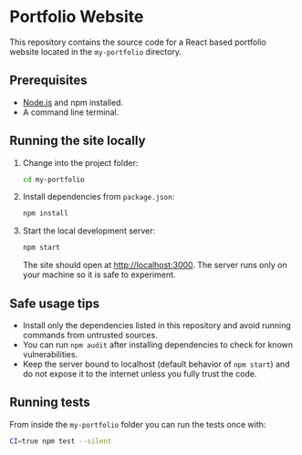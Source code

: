 # Portfolio Website

This repository contains the source code for a React based portfolio website located in the `my-portfolio` directory.

## Prerequisites

- [Node.js](https://nodejs.org/) and npm installed.
- A command line terminal.

## Running the site locally

1. Change into the project folder:
   ```bash
   cd my-portfolio
   ```
2. Install dependencies from `package.json`:
   ```bash
   npm install
   ```
3. Start the local development server:
   ```bash
   npm start
   ```
   The site should open at [http://localhost:3000](http://localhost:3000). The server runs only on your machine so it is safe to experiment.

## Safe usage tips

- Install only the dependencies listed in this repository and avoid running commands from untrusted sources.
- You can run `npm audit` after installing dependencies to check for known vulnerabilities.
- Keep the server bound to localhost (default behavior of `npm start`) and do not expose it to the internet unless you fully trust the code.

## Running tests

From inside the `my-portfolio` folder you can run the tests once with:
```bash
CI=true npm test --silent
```
